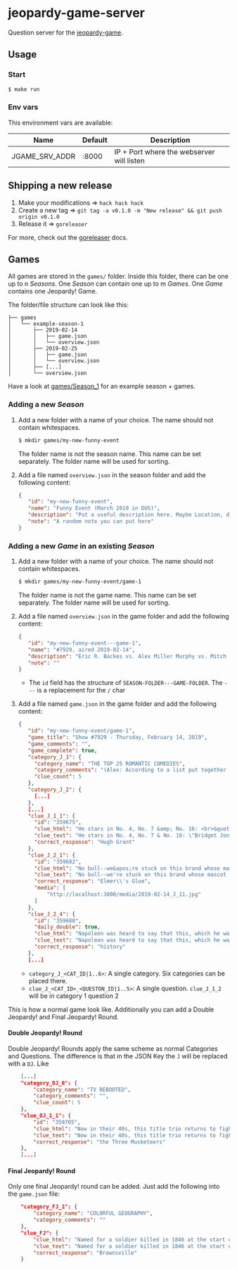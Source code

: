 # jeopardy-game-server

Question server for the [jeopardy-game](https://github.com/andygrunwald/jeopardy-game).

## Usage

### Start

```sh
$ make run
```

### Env vars

This environment vars are available:

| Name             | Default       | Description                               |
| ---------------- | ------------- | ----------------------------------------- |
| JGAME_SRV_ADDR   | :8000         | IP + Port where the webserver will listen |

## Shipping a new release

1. Make your modifications => `hack hack hack`
2. Create a new tag => `git tag -a v0.1.0 -m "New release" && git push origin v0.1.0`
3. Release it => `goreleaser`

For more, check out the [goreleaser](https://goreleaser.com/) docs.

## Games

All games are stored in the `games/` folder.
Inside this folder, there can be one up to n _Seasons_.
One _Season_ can contain one up to m _Games_.
One _Game_ contains one Jeopardy! Game.

The folder/file structure can look like this:

```
├── games
│   └── example-season-1
│       ├── 2019-02-14
│       │   ├── game.json
│       │   └── overview.json
│       ├── 2019-02-25
│       │   ├── game.json
│       │   └── overview.json
│       ├── [...]
│       └── overview.json
```

Have a look at [games/Season_1](./games/Season_1) for an example season + games.

### Adding a new _Season_

1. Add a new folder with a name of your choice. The name should not contain whitespaces.
   
   ```sh
   $ mkdir games/my-new-funny-event
   ```

   The folder name is not the season name. This name can be set separately.
   The folder name will be used for sorting.

2. Add a file named `overview.json` in the season folder and add the following content:

   ```json
   {
      "id": "my-new-funny-event",
      "name": "Funny Event (March 2019 in DUS)",
      "description": "Put a useful description here. Maybe Location, date or topic of the game.",
      "note": "A random note you can put here"
   }
   ```

### Adding a new _Game_ in an existing _Season_

1. Add a new folder with a name of your choice. The name should not contain whitespaces.
   
   ```sh
   $ mkdir games/my-new-funny-event/game-1
   ```

   The folder name is not the game name. This name can be set separately.
   The folder name will be used for sorting.

2. Add a file named `overview.json` in the game folder and add the following content:

   ```json
   {
      "id": "my-new-funny-event---game-1",
      "name": "#7929, aired 2019-02-14",
      "description": "Eric R. Backes vs. Alex Miller Murphy vs. Mitch Rodricks",
      "note": ""
   }
   ```

   - The `id` field has the structure of `SEASON-FOLDER---GAME-FOLDER`. The `---` is a replacement for the `/` char
  
3. Add a file named `game.json` in the game folder and add the following content:

   ```json
   {
      "id": "my-new-funny-event/game-1",
      "game_title": "Show #7929 - Thursday, February 14, 2019",
      "game_comments": "",
      "game_complete": true,
      "category_J_1": {
        "category_name": "THE TOP 25 ROMANTIC COMEDIES",
        "category_comments": "(Alex: According to a list put together by Vanity Fair.)",
        "clue_count": 5
      },
      "category_J_2": {
        [...]
      },
      [...]
      "clue_J_1_1": {
        "id": "359675",
        "clue_html": "He stars in No. 4, No. 7 &amp; No. 16: <br>&quot;Bridget Jones&apos;s Diary&quot;, &quot;Notting Hill&quot; &amp; &quot;Four Weddings and a Funeral&quot;",
        "clue_text": "He stars in No. 4, No. 7 & No. 16: \"Bridget Jones's Diary\", \"Notting Hill\" & \"Four Weddings and a Funeral\"",
        "correct_response": "Hugh Grant"
      },
      "clue_J_2_1": {
        "id": "359682",
        "clue_html": "No bull--we&apos;re stuck on this brand whose mascot is seen <a href=\"http://www.j-archive.com/media/2019-02-14_J_11.jpg\" target=\"_blank\">here</a>",
        "clue_text": "No bull--we're stuck on this brand whose mascot is seen here",
        "correct_response": "Elmer\\'s Glue",
        "media": [
            "http://localhost:3000/media/2019-02-14_J_11.jpg"
        ]
      },
      "clue_J_2_4": {
        "id": "359680",
        "daily_double": true,
        "clue_html": "Napoleon was heard to say that this, which he was part of, is merely &quot;a fable agreed upon&quot;",
        "clue_text": "Napoleon was heard to say that this, which he was part of, is merely \"a fable agreed upon\"",
        "correct_response": "history"
      },
      [...]
   ```

   - `category_J_<CAT_ID|1..6>`: A single category. Six categories can be placed there.
   - `clue_J_<CAT_ID>_<QUESTON_ID|1..5>`: A single question. `clue_J_1_2` will be in category 1 question 2

This is how a normal game look like.
Additionally you can add a Double Jeopardy! and Final Jeopardy! Round.

#### Double Jeopardy! Round

Double Jeopardy! Rounds apply the same scheme as normal Categories and Questions.
The difference is that in the JSON Key the `J` will be replaced with a `DJ`.
Like

```json
    [...]
    "category_DJ_6": {
        "category_name": "TV REBOOTED",
        "category_comments": "",
        "clue_count": 5
    },
    "clue_DJ_1_1": {
        "id": "359705",
        "clue_html": "Now in their 40s, this title trio returns to fight for justice in Dumas&apos; &quot;Twenty Years After&quot;",
        "clue_text": "Now in their 40s, this title trio returns to fight for justice in Dumas' \"Twenty Years After\"",
        "correct_response": "the Three Musketeers"
    },
    [...]
```

#### Final Jeopardy! Round

Only one final Jeopardy! round can be added.
Just add the following into the `game.json` file:

```json
    "category_FJ_1": {
        "category_name": "COLORFUL GEOGRAPHY",
        "category_comments": ""
    },
    "clue_FJ": {
        "clue_html": "Named for a soldier killed in 1846 at the start of a war, it was in the news again as a port of entry to the U.S. in 2018",
        "clue_text": "Named for a soldier killed in 1846 at the start of a war, it was in the news again as a port of entry to the U.S. in 2018",
        "correct_response": "Brownsville"
    }
```
